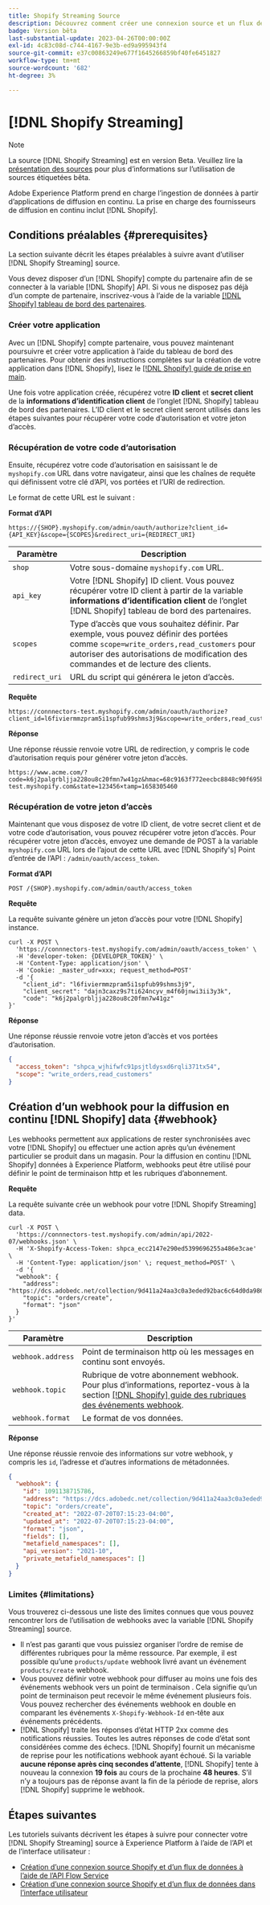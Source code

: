 ```yaml
---
title: Shopify Streaming Source
description: Découvrez comment créer une connexion source et un flux de données pour ingérer des données en continu de votre instance Shopify vers Adobe Experience Platform
badge: Version bêta
last-substantial-update: 2023-04-26T00:00:00Z
exl-id: 4c83c08d-c744-4167-9e3b-ed9a995943f4
source-git-commit: e37c00863249e677f1645266859bf40fe6451827
workflow-type: tm+mt
source-wordcount: '682'
ht-degree: 3%

---
```


# [!DNL Shopify Streaming]

>[!NOTE]
>
>La source [!DNL Shopify Streaming] est en version Beta. Veuillez lire la [présentation des sources](../../home.md#terms-and-conditions) pour plus d’informations sur l’utilisation de sources étiquetées bêta.

Adobe Experience Platform prend en charge l’ingestion de données à partir d’applications de diffusion en continu. La prise en charge des fournisseurs de diffusion en continu inclut [!DNL Shopify].

## Conditions préalables {#prerequisites}

La section suivante décrit les étapes préalables à suivre avant d’utiliser [!DNL Shopify Streaming] source.

Vous devez disposer d’un [!DNL Shopify] compte du partenaire afin de se connecter à la variable [!DNL Shopify] API. Si vous ne disposez pas déjà d’un compte de partenaire, inscrivez-vous à l’aide de la variable [[!DNL Shopify] tableau de bord des partenaires](https://www.shopify.com/partners).

### Créer votre application

Avec un [!DNL Shopify] compte partenaire, vous pouvez maintenant poursuivre et créer votre application à l’aide du tableau de bord des partenaires. Pour obtenir des instructions complètes sur la création de votre application dans [!DNL Shopify], lisez le [[!DNL Shopify] guide de prise en main](https://www.shopify.com/partners/blog/17056443-how-to-generate-a-shopify-api-token).

Une fois votre application créée, récupérez votre **ID client** et **secret client** de la **informations d’identification client** de l’onglet [!DNL Shopify] tableau de bord des partenaires. L’ID client et le secret client seront utilisés dans les étapes suivantes pour récupérer votre code d’autorisation et votre jeton d’accès.

### Récupération de votre code d’autorisation

Ensuite, récupérez votre code d’autorisation en saisissant le de `myshopify.com` URL dans votre navigateur, ainsi que les chaînes de requête qui définissent votre clé d’API, vos portées et l’URI de redirection.

Le format de cette URL est le suivant :

**Format d’API**

```http
https://{SHOP}.myshopify.com/admin/oauth/authorize?client_id={API_KEY}&scope={SCOPES}&redirect_uri={REDIRECT_URI}
```

| Paramètre | Description |
| --- | --- |
| `shop` | Votre sous-domaine `myshopify.com` URL. |
| `api_key` | Votre [!DNL Shopify] ID client. Vous pouvez récupérer votre ID client à partir de la variable **informations d’identification client** de l’onglet [!DNL Shopify] tableau de bord des partenaires. |
| `scopes` | Type d’accès que vous souhaitez définir. Par exemple, vous pouvez définir des portées comme `scope=write_orders,read_customers` pour autoriser des autorisations de modification des commandes et de lecture des clients. |
| `redirect_uri` | URL du script qui générera le jeton d’accès. |

**Requête**

```http
https://connnectors-test.myshopify.com/admin/oauth/authorize?client_id=l6fiviermmzpram5i1spfub99shms3j9&scope=write_orders,read_customers&redirect_uri=https://acme.com
```

**Réponse**

Une réponse réussie renvoie votre URL de redirection, y compris le code d’autorisation requis pour générer votre jeton d’accès.

```http
https://www.acme.com/?code=k6j2palgrbljja228ou8c20fmn7w41gz&hmac=68c9163f772eecbc8848c90f695bca0460899c125af897a6d2b0ebbd59d3a43b&shop=connnectors-test.myshopify.com&state=123456×tamp=1658305460
```

### Récupération de votre jeton d’accès

Maintenant que vous disposez de votre ID client, de votre secret client et de votre code d’autorisation, vous pouvez récupérer votre jeton d’accès. Pour récupérer votre jeton d’accès, envoyez une demande de POST à la variable `myshopify.com` URL lors de l’ajout de cette URL avec [!DNL Shopify's] Point d’entrée de l’API : `/admin/oauth/access_token`.

**Format d’API**

```https
POST /{SHOP}.myshopify.com/admin/oauth/access_token
```

**Requête**

La requête suivante génère un jeton d’accès pour votre [!DNL Shopify] instance.

```shell
curl -X POST \
  'https://connnectors-test.myshopify.com/admin/oauth/access_token' \
  -H 'developer-token: {DEVELOPER_TOKEN}' \
  -H 'Content-Type: application/json' \
  -H 'Cookie: _master_udr=xxx; request_method=POST'
  -d '{
    "client_id": "l6fiviermmzpram5i1spfub99shms3j9",
    "client_secret": "dajn3caxz9s7ti624ncyv_m4f60jnwi3ii3y3k",
    "code": "k6j2palgrbljja228ou8c20fmn7w41gz"
}'
```

**Réponse**

Une réponse réussie renvoie votre jeton d’accès et vos portées d’autorisation.

```json
{
  "access_token": "shpca_wjhifwfc91psjtldysxd6rqli371tx54",
  "scope": "write_orders,read_customers"
}
```

## Création d’un webhook pour la diffusion en continu [!DNL Shopify] data {#webhook}

Les webhooks permettent aux applications de rester synchronisées avec votre [!DNL Shopify] ou effectuer une action après qu’un événement particulier se produit dans un magasin. Pour la diffusion en continu [!DNL Shopify] données à Experience Platform, webhooks peut être utilisé pour définir le point de terminaison http et les rubriques d’abonnement.

**Requête**

La requête suivante crée un webhook pour votre [!DNL Shopify Streaming] data.

```shell
curl -X POST \
  'https://connnectors-test.myshopify.com/admin/api/2022-07/webhooks.json' \
  -H 'X-Shopify-Access-Token: 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' \
  -H 'Content-Type: application/json' \; request_method=POST' \
  -d '{
  "webhook": {
    "address": "https://dcs.adobedc.net/collection/9d411a24aa3c0a3eded92bac6c64d0da986ee7a8212f87168c5fb42d9ddc3227",
    "topic": "orders/create",
    "format": "json"
  }
}'
```

| Paramètre | Description |
| --- | --- | 
| `webhook.address` | Point de terminaison http où les messages en continu sont envoyés. |
| `webhook.topic` | Rubrique de votre abonnement webhook. Pour plus d’informations, reportez-vous à la section [[!DNL Shopify] guide des rubriques des événements webhook](https://shopify.dev/docs/api/admin-rest/2023-04/resources/webhook#event-topics). |
| `webhook.format` | Le format de vos données. |

**Réponse**

Une réponse réussie renvoie des informations sur votre webhook, y compris les `id`, l’adresse et d’autres informations de métadonnées.

```json
{
  "webhook": {
    "id": 1091138715786,
    "address": "https://dcs.adobedc.net/collection/9d411a24aa3c0a3eded92bac6c64d0da986ee7a8212f87168c5fb42d9ddc3227",
    "topic": "orders/create",
    "created_at": "2022-07-20T07:15:23-04:00",
    "updated_at": "2022-07-20T07:15:23-04:00",
    "format": "json",
    "fields": [],
    "metafield_namespaces": [],
    "api_version": "2021-10",
    "private_metafield_namespaces": []
  }
}
```

### Limites {#limitations}

Vous trouverez ci-dessous une liste des limites connues que vous pouvez rencontrer lors de l’utilisation de webhooks avec la variable [!DNL Shopify Streaming] source.

* Il n’est pas garanti que vous puissiez organiser l’ordre de remise de différentes rubriques pour la même ressource. Par exemple, il est possible qu’une `products/update` webhook livré avant un événement `products/create` webhook.
* Vous pouvez définir votre webhook pour diffuser au moins une fois des événements webhook vers un point de terminaison . Cela signifie qu’un point de terminaison peut recevoir le même événement plusieurs fois. Vous pouvez rechercher des événements webhook en double en comparant les événements `X-Shopify-Webhook-Id` en-tête aux événements précédents.
* [!DNL Shopify] traite les réponses d’état HTTP 2xx comme des notifications réussies. Toutes les autres réponses de code d’état sont considérées comme des échecs. [!DNL Shopify] fournit un mécanisme de reprise pour les notifications webhook ayant échoué. Si la variable **aucune réponse après cinq secondes d’attente**, [!DNL Shopify] tente à nouveau la connexion **19 fois** au cours de la prochaine **48 heures**. S’il n’y a toujours pas de réponse avant la fin de la période de reprise, alors [!DNL Shopify] supprime le webhook.

## Étapes suivantes

Les tutoriels suivants décrivent les étapes à suivre pour connecter votre [!DNL Shopify Streaming] source à Experience Platform à l’aide de l’API et de l’interface utilisateur :

* [Création d’une connexion source Shopify et d’un flux de données à l’aide de l’API Flow Service](../../tutorials/api/create/ecommerce/shopify-streaming.md)
* [Création d’une connexion source Shopify et d’un flux de données dans l’interface utilisateur](../../tutorials/ui/create/ecommerce/shopify-streaming.md)
